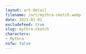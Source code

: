 ```yaml
---
layout: art-detail
filename: /art/mythra-sketch.webp
date: 2021-01-01
excludefeed: true
slug: mythra-sketch
characters:
- Mythra
nsfw: false
---
```

